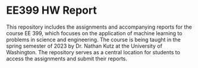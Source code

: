 # EE399 HW Report

This repository includes the assignments and accompanying reports for the course EE 399, which focuses on the application of machine learning to problems in science and engineering. The course is being taught in the spring semester of 2023 by Dr. Nathan Kutz at the University of Washington. The repository serves as a central location for students to access the assignments and submit their reports.
